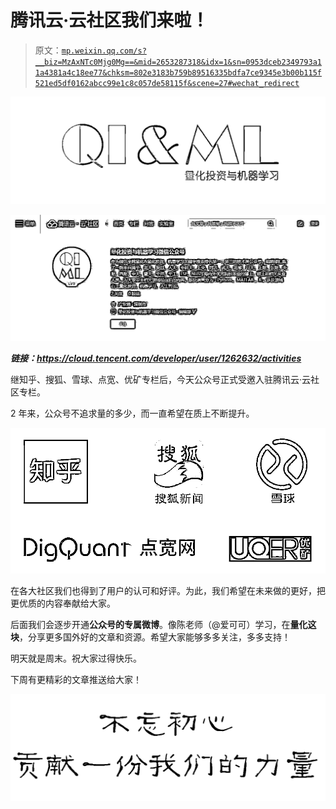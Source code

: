 # 腾讯云‧云社区我们来啦！

> 原文：[`mp.weixin.qq.com/s?__biz=MzAxNTc0Mjg0Mg==&mid=2653287318&idx=1&sn=0953dceb2349793a11a4381a4c18ee77&chksm=802e3183b759b89516335bdfa7ce9345e3b00b115f521ed5df0162abcc99e1c8c057de58115f&scene=27#wechat_redirect`](http://mp.weixin.qq.com/s?__biz=MzAxNTc0Mjg0Mg==&mid=2653287318&idx=1&sn=0953dceb2349793a11a4381a4c18ee77&chksm=802e3183b759b89516335bdfa7ce9345e3b00b115f521ed5df0162abcc99e1c8c057de58115f&scene=27#wechat_redirect)

![](img/72754413b9370ce0f4a830a35357c5c4.png)

![](img/110993534c8132f651145f46f9038c0e.png)

***链接：https://cloud.tencent.com/developer/user/1262632/activities***

继知乎、搜狐、雪球、点宽、优矿专栏后，今天公众号正式受邀入驻腾讯云‧云社区专栏。

2 年来，公众号不追求量的多少，而一直希望在质上不断提升。

![](img/4f64bdef9f3db86350377bf74d0562d2.png)

在各大社区我们也得到了用户的认可和好评。为此，我们希望在未来做的更好，把更优质的内容奉献给大家。

后面我们会逐步开通**公众号的专属微博**。像陈老师（@爱可可）学习，在**量化这块**，分享更多国外好的文章和资源。希望大家能够多多关注，多多支持！

明天就是周末。祝大家过得快乐。

下周有更精彩的文章推送给大家！

**![](img/ab31c7f71559ea97726b91345e9ffb76.png)**